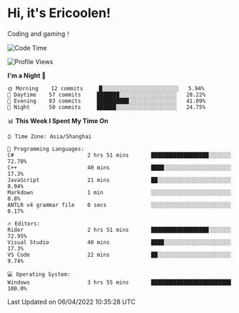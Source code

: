 # Hi, it's Ericoolen!
Coding and gaming！

<!--START_SECTION:waka-->
![Code Time](http://img.shields.io/badge/Code%20Time-197%20hrs%2056%20mins-blue)

![Profile Views](http://img.shields.io/badge/Profile%20Views-4-blue)

**I'm a Night 🦉** 

```text
🌞 Morning    12 commits     █░░░░░░░░░░░░░░░░░░░░░░░░   5.94% 
🌆 Daytime    57 commits     ███████░░░░░░░░░░░░░░░░░░   28.22% 
🌃 Evening    83 commits     ██████████░░░░░░░░░░░░░░░   41.09% 
🌙 Night      50 commits     ██████░░░░░░░░░░░░░░░░░░░   24.75%

```


📊 **This Week I Spent My Time On** 

```text
⌚︎ Time Zone: Asia/Shanghai

💬 Programming Languages: 
C#                       2 hrs 51 mins       ██████████████████░░░░░░░   72.78% 
C++                      40 mins             ████░░░░░░░░░░░░░░░░░░░░░   17.3% 
JavaScript               21 mins             ██░░░░░░░░░░░░░░░░░░░░░░░   8.94% 
Markdown                 1 min               ░░░░░░░░░░░░░░░░░░░░░░░░░   0.8% 
ANTLR v4 grammar file    0 secs              ░░░░░░░░░░░░░░░░░░░░░░░░░   0.17%

🔥 Editors: 
Rider                    2 hrs 51 mins       ██████████████████░░░░░░░   72.95% 
Visual Studio            40 mins             ████░░░░░░░░░░░░░░░░░░░░░   17.3% 
VS Code                  22 mins             ██░░░░░░░░░░░░░░░░░░░░░░░   9.74%

💻 Operating System: 
Windows                  3 hrs 55 mins       █████████████████████████   100.0%

```


 Last Updated on 06/04/2022 10:35:28 UTC
<!--END_SECTION:waka-->


